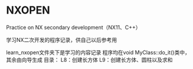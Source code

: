 # NXOPEN
Practice on NX secondary development（NX11、C++）

学习NX二次开发的程序记录，供自己以后参考用

learn_nxopen文件夹下是学习的内容记录
程序均在void MyClass::do_it()类中，其余由向导生成
目录：
L8：创建长方体
L9：创建长方体、圆柱以及求和
